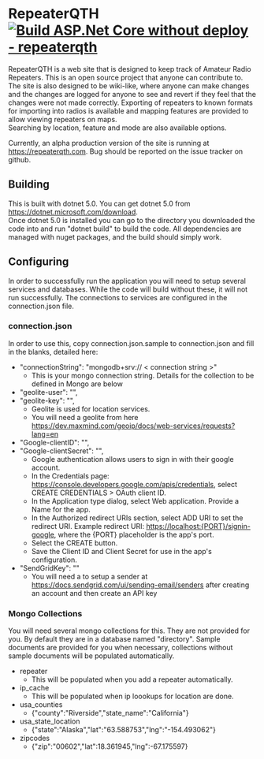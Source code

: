 # RepeaterQTH [![Build ASP.Net Core without deploy - repeaterqth](https://github.com/jsb2092/RepeaterQTH/actions/workflows/build_repeaterqth.yml/badge.svg)](https://github.com/jsb2092/RepeaterQTH/actions/workflows/build_repeaterqth.yml)

RepeaterQTH is a web site that is designed to keep track of Amateur Radio Repeaters.  This is an 
open source project that anyone can contribute to.  The site is also designed to be wiki-like, 
where anyone can make changes and the changes are logged for anyone to see and revert if they 
feel that the changes were not made correctly.  Exporting of repeaters to known formats for importing
into radios is available and mapping features are provided to allow viewing repeaters on maps.  
Searching by location, feature and mode are also available options.

Currently, an alpha production version of the site is running at <https://repeaterqth.com>.  Bug should
be reported on the issue tracker on github.

## Building

This is built with dotnet 5.0.  You can get dotnet 5.0 from <https://dotnet.microsoft.com/download>.  
Once dotnet 5.0 is installed you can go to the directory you downloaded the code into and run
"dotnet build" to build the code.  All dependencies are managed with nuget packages, and the build 
should simply work.

## Configuring

In order to successfully run the application you will need to setup several services and databases.
While the code will build without these, it will not run successfully.  The connections to services
are configured in the connection.json file.

### connection.json

In order to use this, copy connection.json.sample to connection.json and fill in the blanks, detailed
here:


- "connectionString": "mongodb+srv:// < connection string >"
  - This is your mongo connection string.  Details for the collection to be defined in Mongo 
        are below
- "geolite-user": "",
- "geolite-key": "",
  - Geolite is used for location services.  
  - You will need a geolite from here <https://dev.maxmind.com/geoip/docs/web-services/requests?lang=en>
- "Google-clientID": "",
- "Google-clientSecret": "",
  - Google authentication allows users to sign in with their google account.
  - In the Credentials page: <https://console.developers.google.com/apis/credentials>, select CREATE CREDENTIALS > OAuth client ID.
  - In the Application type dialog, select Web application. Provide a Name for the app.
  - In the Authorized redirect URIs section, select ADD URI to set the redirect URI. Example redirect URI: <https://localhost:{PORT}/signin-google>, where the {PORT} placeholder is the app's port.
  - Select the CREATE button.
  - Save the Client ID and Client Secret for use in the app's configuration.
- "SendGridKey": ""
  - You will need a to setup a sender at <https://docs.sendgrid.com/ui/sending-email/senders> after creating an account and then create an API key

### Mongo Collections

You will need several mongo collections for this.  They are not provided for you.  By default they are in a database named "directory".  Sample documents are provided for you when necessary, collections without sample documents will be populated automatically.

- repeater
  - This will be populated when you add a repeater automatically.
- ip_cache
  - This will be populated when ip loookups for location are done.
- usa_counties
  - {"county":"Riverside","state_name":"California"}
- usa_state_location
  - {"state":"Alaska","lat":"63.588753","lng":"-154.493062"}
- zipcodes
  - {"zip":"00602","lat":18.361945,"lng":-67.175597}
